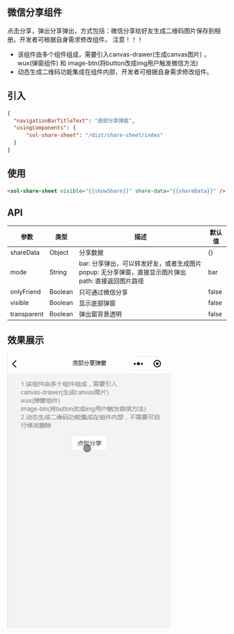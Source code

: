 ## 微信分享组件

点击分享，弹出分享弹出，方式包括：微信分享给好友生成二维码图片保存到相册。开发者可根据自身需求修改组件。
 注意！！！
- 该组件由多个组件组成，需要引入canvas-drawer(生成canvas图片) ， wux(弹窗组件) 和 image-btn(将button改成img用户触发微信方法)  
- 动态生成二维码功能集成在组件内部，开发者可根据自身需求修改组件。

## 引入

```json
{
  "navigationBarTitleText": "底部分享弹窗",
  "usingComponents": {
      "sol-share-sheet": "/dist/share-sheet/index"
  }
}

```

## 使用

```html
<sol-share-sheet visible="{{showShare}}" share-data="{{shareData}}" />
```


## API

| 参数        | 类型     | 描述                                                                                                 | 默认值 |
| ----------- | -------- | ---------------------------------------------------------------------------------------------------- | ------ |
| shareData   | Object   | 分享数据                                                                                             | {}     |
| mode        | String   | bar: 分享弹出，可以转发好友，或者生成图片 popup: 无分享弹窗，直接显示图片弹出 path: 直接返回图片路径 | bar    |
| onlyFriend | Boolean | 只可通过微信分享                                                                                     | false      |
| visible | Boolean | 显示底部弹窗                                                                               | false      |
| transparent | Boolean | 弹出窗背景透明                                                                             | false      |


## 效果展示

![logo](../_images/6.gif)
